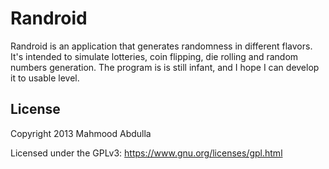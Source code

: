 Randroid
=================

Randroid is an application that generates randomness in different flavors.
It's intended to simulate lotteries, coin flipping, die rolling and random numbers generation.
The program is is still infant, and I hope I can develop it to usable level.

License
---------------------

Copyright 2013 Mahmood Abdulla

Licensed under the GPLv3: https://www.gnu.org/licenses/gpl.html